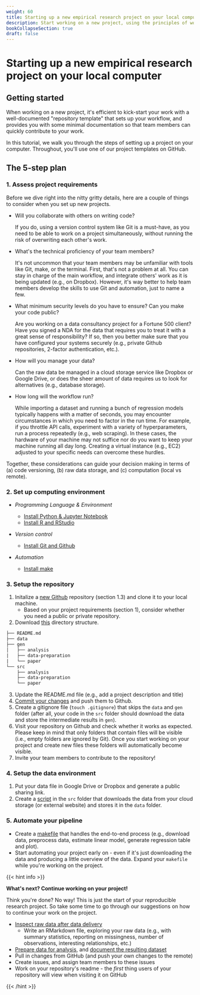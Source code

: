 ```yaml
---
weight: 60
title: Starting up a new empirical research project on your local computer
description: Start working on a new project, using the principles of workflow management and reproducible science
bookCollapseSection: true
draft: false
---
```


# Starting up a new empirical research project on your local computer

## Getting started

When working on a new project, it's efficient to kick-start your work with a well-documented "repository template" that sets up your workflow, and provides you with some minimal documentation so that team members can quickly contribute to your work.

In this tutorial, we walk you through the steps of setting up a project on your computer. Throughout, you'll use one of our project templates on GitHub.


## The 5-step plan

### 1. Assess project requirements

Before we dive right into the nitty gritty details, here are a couple of things to consider when you set up new projects.

* Will you collaborate with others on writing code?

  If you do, using a version control system like Git is a must-have, as you need to be able to work on a project simultaneously, without running the risk of overwriting each other's work.

* What's the technical proficiency of your team members?

  It's not uncommon that your team members may be unfamiliar with tools like Git, make, or the terminal. First, that's not a problem at all. You can stay in charge of the main workflow, and integrate others' work as it is being updated (e.g., on Dropbox). However, it's way better to help team members develop the skills to use Git and automation, just to name a few.

<!--This workflow assumes some experience with

  * *Technical proficiency*
    - Are you co-workers familiar with tools like Git, make, and the terminal? In other words, can they independently set-up their machine and install required dependencies? And what high-level programming languages do they know (Python / R)?

   integrate those somehow
-->

* What minimum security levels do you have to ensure? Can you make your code public?

  Are you working on a data consultancy project for a Fortune 500 client? Have you signed a NDA for the data that requires you to treat it with a great sense of responsibility? If so, then you better make sure that you have configured your systems securely (e.g., private Github repositories, 2-factor authentication, etc.).

* How will you manage your data?

  Can the raw data be managed in a cloud storage service like Dropbox or Google Drive, or does the sheer amount of data requires us to look for alternatives (e.g., database storage).

* How long will the workflow run?

  While importing a dataset and running a bunch of regression models typically happens with a matter of seconds, you may encounter circumstances in which you need to factor in the run time. For example, if you throttle API calls, experiment with a variety of hyperparameters, run a process repeatedly (e.g., web scraping). In these cases, the hardware of your machine may not suffice nor do you want to keep your machine running all day long. Creating a virtual instance (e.g., EC2) adjusted to your specific needs can overcome these hurdles.

<!--

  * *Public Availability*
    - If you advocate for open science and strive for reproducibility, open sourcing your data and code online is almost a given. This in turn means you need to put in the extra effort to write comprehensive documentation and running instructions so that others - who may lack some prior knowledge - can still make sense of your repository.

-->
Together, these considerations can guide your decision making in terms of (a) code versioning, (b) raw data storage, and (c) computation (local vs remote).

### 2. Set up computing environment

* *Programming Language & Environment*
  - [Install Python & Jupyter Notebook](https://tilburgsciencehub.com/building-blocks/configure-your-computer/statistics-and-computation/python/)
  - [Install R and RStudio](https://tilburgsciencehub.com/building-blocks/configure-your-computer/statistics-and-computation/r/)

* *Version control*
  - [Install Git and Github](https://tilburgsciencehub.com/building-blocks/configure-your-computer/statistics-and-computation/git/)

* *Automation*
  - [Install make](https://tilburgsciencehub.com/building-blocks/configure-your-computer/automation-and-workflows/make/)

### 3.  Setup the repository

  1. Initalize a [new Github](../version-control/version-control.html)  repository (section 1.3) and clone it to your local machine.
     * Based on your project requirements (section 1), consider whether you need a public or private repository.
  2. Download [this](./directory_structure.zip) directory structure.

```txt
├── README.md
├── data
├── gen
│   ├── analysis
|   ├── data-preparation
|   └── paper
└── src
    ├── analysis
    ├── data-preparation
    └── paper
```

  3. Update the README.md file (e.g., add a project description and title)
  4. [Commit your changes](../../building-blocks/automation/git/) and push them to Github.
  5. Create a gitignore file (`touch .gitignore`) that skips the `data` and `gen` folder (after all, your code in the `src` folder should download the data and store the intermediate results in `gen`).
  6. Visit your repository on Github and check whether it works as expected. Please keep in mind that only folders that contain files will be visible (i.e., empty folders are ignored by Git). Once you start working on your project and create new files these folders will automatically become visible.
  7. Invite your team members to contribute to the repository!


### 4. Setup the data environment
  1. Put your data file in Google Drive or Dropbox and generate a public sharing link.
  2. Create a [script](../../building-blocks/automation/download-data.md) in the `src` folder that downloads the data from your cloud storage (or external website) and stores it in the `data` folder.

### 5. Automate your pipeline
- Create a [makefile](../../building-blocks/automation/make-commands.md) that handles the end-to-end process (e.g., download data, preprocess data, estimate linear model, generate regression table and plot).
- Start automating your project early on - even if it's just downloading the data and producing a little overview of the data. Expand your `makefile` while you're working on the project.

{{< hint info >}}

__What's next? Continue working on your project!__

Think you're done? No way! This is just the start of your reproducible research project. So take some time to go through our suggestions on how to continue your work on the project.

- [Inspect raw data after data delivery](../../tutorials/data-exploration-in-R)
  - Write an RMarkdown file, exploring your raw data (e.g., with summary statistics, reporting on missingness, number of observations, interesting relationships, etc.)
- [Prepare data for analysis](../../tutorials/data-preparation), and [document the resulting dataset](https://tilburgsciencehub.com/tutorials/project-setup/principles-of-project-setup-and-workflow-management/documenting-data/)
- Pull in changes from GitHub (and push your own changes to the remote)
- Create issues, and assign team members to these issues
- Work on your repository's readme - the *first* thing users of your repository will view when visiting it on GitHub

<!--
  - [Document your data sets]
  - [Document your source code](https://tilburgsciencehub.com/tutorials/project-setup/principles-of-project-setup-and-workflow-management/documenting-code/)
-->

{{< /hint >}}
